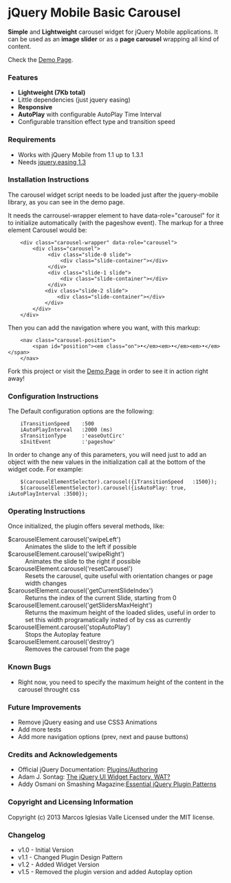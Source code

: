 # jQuery Mobile Basic Carousel

<strong>Simple</strong> and <strong>Lightweight</strong> carousel widget for jQuery Mobile applications. It can be used as an <strong>image slider</strong> or as a <strong>page carousel</strong> wrapping all kind of content.

Check the <a href="http://www.marcosiglesias.es/jqm-carousel/demo/" title="jQuery Mobile Basic Carousel Demo Page">Demo Page</a>.

### Features
- <strong>Lightweight (7Kb total)</strong>
- Little dependencies (just jquery easing)
- <strong>Responsive</strong>
- <strong>AutoPlay</strong> with configurable AutoPlay Time Interval
- Configurable transition effect type and transition speed

### Requirements

* Works with jQuery Mobile from 1.1 up to 1.3.1
* Needs <a href="http://gsgd.co.uk/sandbox/jquery/easing/" title="Check jQuery Easing Plugin Homepage">jquery.easing 1.3</a>


### Installation Instructions

The carousel widget script needs to be loaded just after the jquery-mobile library, as you can see in the demo page.

It needs the carrousel-wrapper element to have data-role="carousel" for it to initialize automatically (with the pageshow event). The markup for a three element Carousel would be:

        <div class="carousel-wrapper" data-role="carousel">
            <div class="carousel">
                 <div class="slide-0 slide">
                     <div class="slide-container"></div>
                 </div>
                 <div class="slide-1 slide">
                     <div class="slide-container"></div>
                 </div>
                <div class="slide-2 slide">
                    <div class="slide-container"></div>
                </div>
            </div>
        </div>

Then you can add the navigation where you want, with this markup:

        <nav class="carousel-position">
            <span id="position"><em class="on">•</em><em>•</em><em>•</em></span>
        </nav>

Fork this project or visit the <a href="http://www.marcosiglesias.es/jqm-carousel/demo/" title="jQuery Mobile Basic Carousel Demo Page">Demo Page</a> in order to see it in action right away!

### Configuration Instructions

The Default configuration options are the following:

		iTransitionSpeed	:500
		iAutoPlayInterval	:2000 (ms)
		sTransitionType		:'easeOutCirc'
		sInitEvent			:'pageshow'

In order to change any of this parameters, you will need just to add an object with the new values in the initialization call at the bottom of the widget code. For example:

		$(carouselElementSelector).carousel({iTransitionSpeed	:1500});
		$(carouselElementSelector).carousel({isAutoPlay: true, iAutoPlayInterval :3500});

### Operating Instructions

Once initialized, the plugin offers several methods, like:

<dl>
  <dt>$carouselElement.carousel('swipeLeft')</dt>
  <dd>Animates the slide to the left if possible</dd>
  <dt>$carouselElement.carousel('swipeRight')</dt>
  <dd>Animates the slide to the right if possible</dd>
  <dt>$carouselElement.carousel('resetCarousel')</dt>
  <dd>Resets the carousel, quite useful with orientation changes or page width changes</dd>
  <dt>$carouselElement.carousel('getCurrentSlideIndex')</dt>
  <dd>Returns the index of the current Slide, starting from 0</dd>
  <dt>$carouselElement.carousel('getSlidersMaxHeight')</dt>
  <dd>Returns the maximum height of the loaded slides, useful in order to set this width programatically insted of by css as currently</dd>
  <dt>$carouselElement.carousel('stopAutoPlay')</dt>
  <dd>Stops the Autoplay feature</dd>
  <dt>$carouselElement.carousel('destroy')</dt>
  <dd>Removes the carousel from the page</dd>
</dl>

### Known Bugs

* Right now, you need to specify the maximum height of the content in the carousel throught css

### Future Improvements

* Remove jQuery easing and use CSS3 Animations
* Add more tests
* Add more navigation options (prev, next and pause buttons)

### Credits and Acknowledgements

* Official jQuery Documentation: <a href="http://docs.jquery.com/Plugins/Authoring" title="Check Official jQuery Plugin Creation Docs">Plugins/Authoring</a>
* Adam J. Sontag: <a href="http://ajpiano.com/widgetfactory/#slide1" title="Check Adam Sontag Slideshow about the Widget Factory">The jQuery UI Widget Factory, WAT?</a>
* Addy Osmani on Smashing Magazine:<a href="http://coding.smashingmagazine.com/2011/10/11/essential-jquery-plugin-patterns/" title="Check Addy Osmani's Article in Smashing Magazine">Essential jQuery Plugin Patterns</a>

### Copyright and Licensing Information

Copyright (c) 2013 Marcos Iglesias Valle
Licensed under the MIT license.

### Changelog

* v1.0 - Initial Version
* v1.1 - Changed Plugin Design Pattern
* v1.2 - Added Widget Version
* v1.5 - Removed the plugin version and added Autoplay option